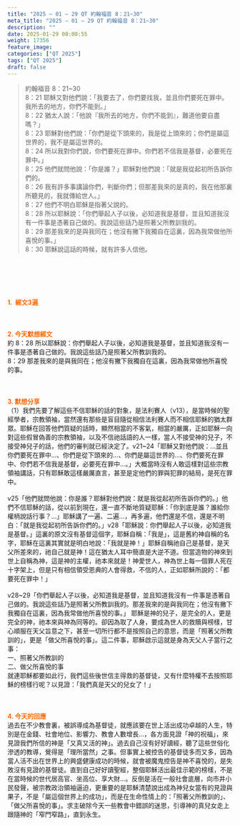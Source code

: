 ```yaml
---
title: "2025 – 01 – 29 QT 約翰福音 8：21~30"
meta_title: "2025 – 01 – 29 QT 約翰福音 8：21~30"
description: ""
date: 2025-01-29 00:00:55
weight: 17356
feature_image: 
categories: ["QT 2025"]
tags: ["QT 2025"]
draft: false
---
```


<blockquote>約翰福音 8：21~30<br />
8：21 耶穌又對他們說：「我要去了，你們要找我，並且你們要死在罪中。我所去的地方，你們不能到。」<br />
8：22 猶太人說：「他說『我所去的地方，你們不能到』，難道他要自盡嗎？」<br />
8：23 耶穌對他們說：「你們是從下頭來的，我是從上頭來的；你們是屬這世界的，我不是屬這世界的。<br />
8：24 所以我對你們說，你們要死在罪中。你們若不信我是基督，必要死在罪中。」<br />
8：25 他們就問他說：「你是誰？」耶穌對他們說：「就是我從起初所告訴你們的。<br />
8：26 我有許多事講論你們，判斷你們；但那差我來的是真的，我在他那裏所聽見的，我就傳給世人。」<br />
8：27 他們不明白耶穌是指著父說的。<br />
8：28 所以耶穌說：「你們舉起人子以後，必知道我是基督，並且知道我沒有一件事是憑著自己做的。我說這些話乃是照著父所教訓我的。<br />
8：29 那差我來的是與我同在；他沒有撇下我獨自在這裏，因為我常做他所喜悅的事。」<br />
8：30 耶穌說這話的時候，就有許多人信他。</blockquote><br />
&nbsp;<br />
<br />
&nbsp;<br />
<br />
<span style="color: #ff6600;" data-darkreader-inline-color=""><strong>1.  經文3遍</strong></span><br />
<br />
&nbsp;<br />
<br />
<span style="color: #ff6600;" data-darkreader-inline-color=""><strong>2. 今天默想經文<br />
</strong></span>約 8：28 所以耶穌說：你們舉起人子以後，必知道我是基督，並且知道我沒有一件事是憑著自己做的。我說這些話乃是照著父所教訓我的。<br />
8：29 那差我來的是與我同在；他沒有撇下我獨自在這裏，因為我常做他所喜悅的事。<br />
<br />
&nbsp;<br />
<br />
<strong><span style="color: #ff6600;" data-darkreader-inline-color="">3. 默想分享<br />
</span></strong>（1）我們先要了解這些不信耶穌的話的對象，是法利賽人（v13），是當時候的聖經學者，宗教領袖，當然還有那些是盲目隨從相信法利賽人而不相信耶穌的猶太群眾。耶穌在回答他們質疑的話時，顯然相當的不客氣，相當的嚴厲，正如耶穌一向對這些假冒偽善的宗教領袖，以及不信祂話語的人一樣，當人不接受神的兒子，不接受神兒子的話，他們的審判就已經決定了。v21~24「耶穌又對他們說：…並且你們要死在罪中…、你們是從下頭來的…、你們是屬這世界的…、你們要死在罪中、你們若不信我是基督，必要死在罪中…。」大概當時沒有人敢這樣對這些宗教領袖講話，只有耶穌敢這樣嚴厲直言，甚至是定他們的罪與犯罪的結局，是死在罪中。<br />
<br />
v25「他們就問他說：你是誰？耶穌對他們說：就是我從起初所告訴你們的。」他們不信耶穌的話，從以前到現在，還一直不斷地質疑耶穌：「你到底是誰？誰給你權柄說話行事？…」耶穌講了一遍、二遍…，再多遍，他們還是不信，還是不明白：「就是我從起初所告訴你們的。」v28「耶穌說：你們舉起人子以後，必知道我是基督。」這裏的原文沒有基督這個字，耶穌自稱：「我是」，這是舊約神自稱的名字，耶穌在這裏其實就是明白地說：「我就是神！」耶穌自稱祂自己是基督，是天父所差來的，祂自己就是神！這在猶太人耳中簡直是大逆不道。但當造物的神來到世上自稱為神，這是神的主權，祂本來就是！神愛世人，神為世上每一個罪人死在十字架上，但是只有相信領受恩典的人會得救，不信的人，正如耶穌所說的：「都要死在罪中！」<br />
<br />
v28~29「你們舉起人子以後，必知道我是基督，並且知道我沒有一件事是憑著自己做的。我說這些話乃是照著父所教訓我的。那差我來的是與我同在；他沒有撇下我獨自在這裏，因為我常做他所喜悅的事。」 耶穌是神的兒子，是完全的人，更是完全的神，祂本來與神為同等的。卻因為取了人身，要成為世人的救贖與榜樣，甘心順服在天父旨意之下，甚至一切所行都不是按照自己的意思，而是「照著父所教訓的」，更是「做父所喜悅的事」。這二件事，耶穌啟示這就是身為天父人子當行之事：<br />
一、照著父所教訓的<br />
二、做父所喜悅的事<br />
就連耶穌都要如此行，我們這些後世信主得救的基督徒，又有什麼特權不去按照耶穌的榜樣行呢？以見證：「我們真是天父的兒女了！」<br />
<br />
&nbsp;<br />
<br />
<strong style="font-size: inherit;"><span style="color: #ff6600;" data-darkreader-inline-color="">4. 今天的回應<br />
</span></strong>過去在不少教會裏，被誤導成為基督徒，就應該要在世上活出成功卓越的人生，特別是在金錢、社會地位、影響力、教會人數增長…，各方面見證「神的祝福」，來見證我們所信的神是「又真又活的神」。過去自己沒有好好讀經，聽了這些世俗化滲透的教導，覺得是「理所當然」之事。但事實上被控告的基督徒多而又多，因為當人活不出在世界上的興盛健康成功的時候，就會被魔鬼控告是神不喜悅的，是失敗沒有見證的基督徒。直到自己好好讀聖經，整個耶穌活出最佳示範的榜樣，不是在當時候的世代居高官、坐高位、享大財…。反倒是活在一般社會底層，向市井小民發聲，被宗教政治領袖逼迫，更重要的是耶穌清楚說出成為神兒女當有的見證與果子，不是「屬這個世界上的成功」，而是在生命性情上的：「照著父所教訓的」、「做父所喜悅的事」。求主破除今天一些教會中錯誤的迷思，引導神的真兒女走上跟隨神的「窄門窄路」，直到永生。<br />
<br />
&nbsp;
        